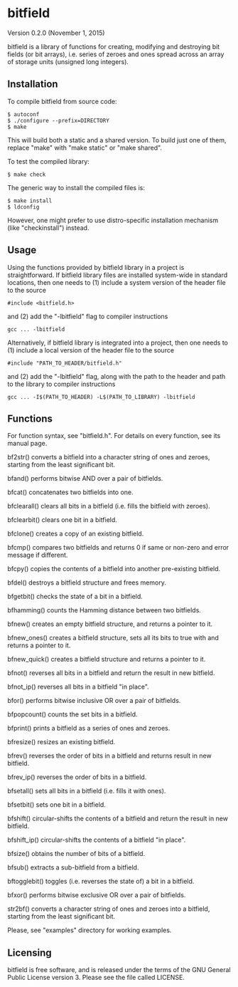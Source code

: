 bitfield
========
Version 0.2.0 (November 1, 2015)

bitfield is a library of functions for creating, modifying and destroying bit 
fields (or bit arrays), i.e. series of zeroes and ones spread across an array 
of storage units (unsigned long integers).

Installation
------------

To compile bitfield from source code:

    $ autoconf
    $ ./configure --prefix=DIRECTORY
    $ make

This will build both a static and a shared version. To build just one of them, 
replace "make" with "make static" or "make shared".

To test the compiled library:

    $ make check

The generic way to install the compiled files is:

    $ make install
    $ ldconfig

However, one might prefer to use distro-specific installation mechanism (like 
"checkinstall") instead.

Usage
-----

Using the functions provided by bitfield library in a project is 
straightforward.
If bitfield library files are installed system-wide in standard locations, then 
one needs to (1) include a system version of the header file to the source

    #include <bitfield.h>

and (2) add the "-lbitfield" flag to compiler instructions

    gcc ... -lbitfield

Alternatively, if bitfield library is integrated into a project, then one needs 
to (1) include a local version of the header file to the source

    #include "PATH_TO_HEADER/bitfield.h"

and (2) add the "-lbitfield" flag, along with the path to the header and path 
to the library to compiler instructions

    gcc ... -I$(PATH_TO_HEADER) -L$(PATH_TO_LIBRARY) -lbitfield

Functions
---------

For function syntax, see "bitfield.h". For details on every function, see its 
manual page.

bf2str() converts a bitfield into a character string of ones and zeroes,
starting from the least significant bit.

bfand() performs bitwise AND over a pair of bitfields.

bfcat() concatenates two bitfields into one.

bfclearall() clears all bits in a bitfield (i.e. fills the bitfield with 
zeroes).

bfclearbit() clears one bit in a bitfield.

bfclone() creates a copy of an existing bitfield.

bfcmp() compares two bitfields and returns 0 if same or non-zero and error 
message if different.

bfcpy() copies the contents of a bitfield into another pre-existing bitfield.

bfdel() destroys a bitfield structure and frees memory.

bfgetbit() checks the state of a bit in a bitfield.

bfhamming() counts the Hamming distance between two bitfields.

bfnew() creates an empty bitfield structure, and returns a pointer to it.

bfnew_ones() creates a bitfield structure, sets all its bits to true with and 
returns a pointer to it.

bfnew_quick() creates a bitfield structure and returns a pointer to it.

bfnot() reverses all bits in a bitfield and return the result in new bitfield.

bfnot_ip() reverses all bits in a bitfield "in place".

bfor() performs bitwise inclusive OR over a pair of bitfields.

bfpopcount() counts the set bits in a bitfield.

bfprint() prints a bitfield as a series of ones and zeroes.

bfresize() resizes an existing bitfield.

bfrev() reverses the order of bits in a bitfield and returns result in new 
bitfield.

bfrev_ip() reverses the order of bits in a bitfield.

bfsetall() sets all bits in a bitfield (i.e. fills it with ones).

bfsetbit() sets one bit in a bitfield.

bfshift() circular-shifts the contents of a bitfield and return the result in 
new bitfield.

bfshift_ip() circular-shifts the contents of a bitfield "in place".

bfsize() obtains the number of bits of a bitfield.

bfsub() extracts a sub-bitfield from a bitfield.

bftogglebit() toggles (i.e. reverses the state of) a bit in a bitfield.

bfxor() performs bitwise exclusive OR over a pair of bitfields.

str2bf() converts a character string of ones and zeroes into a bitfield,
starting from the least significant bit.

Please, see "examples" directory for working examples.

Licensing
---------

bitfield is free software, and is released under the terms of the GNU General 
Public License version 3. Please see the file called LICENSE.
